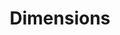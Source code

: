 ---
layout: default
bigquery: https://console.cloud.google.com/bigquery?p=covid-19-dimensions-ai&page=table&d=data&t=publications
contributors: Digital Science, https://www.digital-science.com/
cost: Free for personal, non-commercial use.
description: Dimensions contains more than 100 million publications, ranging from
  articles published in scholarly journals, books and book chapters, to preprints
  and conference proceedings. All publications are contextualized with linked data
  sets, funding, publications, patents, clinical trials, and policy documents. You
  can also view associated categories, funders, institutions, and researcher profiles.
documentation: https://docs.dimensions.ai/bigquery/index.html
last_edit: Mon, 04 Apr 2022 19:04:00 GMT
location: https://www.dimensions.ai/products/free/
maintained_by: Digital Science, https://www.digital-science.com/
schema_fields: '[''family_count'', ''pmid'', ''metrics'', ''date_modified'', ''doi'',
  ''researcher_ids'', ''reference_ids'', ''category_uoa'', ''publisher'', ''category_bra'',
  ''category_hrcs_rac'', ''repository_id'', ''original_assignee_orgs'', ''concepts'',
  ''research_org_state_names'', ''mesh_headings'', ''associated_publication_arxiv_id'',
  ''resulting_publication_ids'', ''isbn'', ''journal_lists'', ''open_access_categories'',
  ''language'', ''end_date'', ''category_sdg'', ''priority_date'', ''organisation_details'',
  ''original_assignee'', ''category_icrp_cso'', ''funder_org_countries'', ''associated_publication_doi'',
  ''jurisdiction'', ''original_assignee_countries'', ''active_years'', ''email_address'',
  ''funding_chf'', ''description'', ''categories'', ''funding_jpy'', ''types'', ''eisbn'',
  ''book_series_title'', ''kind'', ''authors'', ''book_title'', ''funding_cny'', ''abstract'',
  ''altmetrics'', ''publication_year'', ''date'', ''funding_nzd'', ''address'', ''year'',
  ''category_rcdc'', ''granted_date'', ''license'', ''date_normal'', ''filing_date'',
  ''grant_number'', ''category_hrcs_hc'', ''filing_status'', ''funder_countries'',
  ''name'', ''category_hra'', ''mesh_terms'', ''cited_by_ids'', ''current_assignee_orgs'',
  ''assignee_orgs'', ''filing_year'', ''established'', ''date_imported_gbq'', ''registry'',
  ''publication_ids'', ''funder_org'', ''research_org_city_names'', ''research_org_cities'',
  ''expiration_year'', ''brief_title'', ''conditions'', ''expiration_date'', ''repository_name'',
  ''funding_details'', ''date_print'', ''original_title'', ''associated_publication_id'',
  ''funder_org_acronyms'', ''pages'', ''repository_url'', ''supporting_grant_ids'',
  ''funding_cad'', ''category_for'', ''acknowledgements'', ''editors'', ''funding_currency'',
  ''status'', ''start_date'', ''priority_year'', ''gender'', ''arxiv_id'', ''funder_org_state_codes'',
  ''subtitles'', ''inventor_names'', ''parent_id'', ''family_id'', ''assignee_countries'',
  ''research_orgs'', ''citation_string'', ''legal_status'', ''phase'', ''acronyms'',
  ''issue'', ''citations_count'', ''granted_year'', ''foa_number'', ''associated_publication_pmid'',
  ''current_assignee_countries'', ''title'', ''current_assignee'', ''category_icrp_ct'',
  ''publication_date'', ''pmcid'', ''end_year'', ''citations'', ''resulting_publication_doi'',
  ''cpc'', ''source_id'', ''date_online'', ''research_org_countries'', ''created_date'',
  ''research_org_country_names'', ''associated_grant_ids'', ''legal_events'', ''ipcr'',
  ''funding_gbp'', ''funding_usd'', ''linkout'', ''external_ids'', ''journal'', ''conference'',
  ''investigators'', ''start_year'', ''patent_ids'', ''funder_org_cities'', ''funding_eur'',
  ''links'', ''date_inserted'', ''acronym'', ''application_number'', ''family_members_ids'',
  ''open_access_categories_v2'', ''aliases'', ''id'', ''funding_aud'', ''volume'',
  ''original_abstract'', ''funding_amount'', ''relationships'', ''proceedings_title'',
  ''interventions'', ''clinical_trial_ids'', ''funder_orgs'', ''research_org_state_codes'',
  ''type'', ''wikipedia_url'', ''labels'', ''embargo_date'']'
shortname: dimensions
tags:
- scholarly literature
- patents
- funding
- clinical trials
- academic profiles
terms_of_use: 'Use of both the Dimensions COVID-19 dataset and full Dimensions dataset
  are subject to the Dimensions Terms of use: https://www.dimensions.ai/policies-terms-legal '
title: Dimensions
uuid: dcff88bd-fe6b-4fdb-8159-809bf9d7bc1c
---